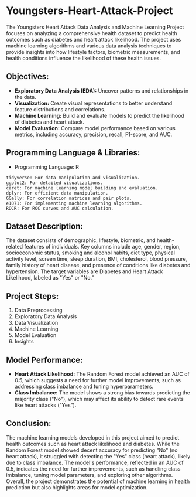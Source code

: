 # Youngsters-Heart-Attack-Project

The Youngsters Heart Attack Data Analysis and Machine Learning Project focuses on analyzing a comprehensive health dataset to predict health outcomes such as diabetes and heart attack likelihood. The project uses machine learning algorithms and various data analysis techniques to provide insights into how lifestyle factors, biometric measurements, and health conditions influence the likelihood of these health issues.

## Objectives:

- **Exploratory Data Analysis (EDA):** Uncover patterns and relationships in the data.
- **Visualization:** Create visual representations to better understand feature distributions and correlations.
- **Machine Learning:** Build and evaluate models to predict the likelihood of diabetes and heart attack.
- **Model Evaluation:** Compare model performance based on various metrics, including accuracy, precision, recall, F1-score, and AUC.

## Programming Language & Libraries:

- Programming Language: R

```
tidyverse: For data manipulation and visualization.
ggplot2: For detailed visualizations.
caret: For machine learning model building and evaluation.
dplyr: For efficient data manipulation.
GGally: For correlation matrices and pair plots.
e1071: For implementing machine learning algorithms.
ROCR: For ROC curves and AUC calculation.
```

## Dataset Description:

The dataset consists of demographic, lifestyle, biometric, and health-related features of individuals. Key columns include age, gender, region, socioeconomic status, smoking and alcohol habits, diet type, physical activity level, screen time, sleep duration, BMI, cholesterol, blood pressure, family history of heart disease, and presence of conditions like diabetes and hypertension. The target variables are Diabetes and Heart Attack Likelihood, labeled as "Yes" or "No."

## Project Steps:

1. Data Preprocessing
2. Exploratory Data Analysis
3. Data Visualization
4. Machine Learning
5. Model Evaluation
6. Insights

## Model Performance:

- **Heart Attack Likelihood:** The Random Forest model achieved an AUC of 0.5, which suggests a need for further model improvements, such as addressing class imbalance and tuning hyperparameters.
- **Class Imbalance:** The model shows a strong bias towards predicting the majority class ("No"), which may affect its ability to detect rare events like heart attacks ("Yes").

## Conclusion:

The machine learning models developed in this project aimed to predict health outcomes such as heart attack likelihood and diabetes. While the Random Forest model showed decent accuracy for predicting "No" (no heart attack), it struggled with detecting the "Yes" class (heart attack), likely due to class imbalance. The model's performance, reflected in an AUC of 0.5, indicates the need for further improvements, such as handling class imbalance, tuning model parameters, and exploring other algorithms. Overall, the project demonstrates the potential of machine learning in health prediction but also highlights areas for model optimization.
